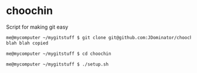 # choochin
Script for making git easy

```bash
me@mycomputer ~/mygitstuff $ git clone git@github.com:JDominator/choochin.git
blah blah copied

me@mycomputer ~/mygitstuff $ cd choochin

me@mycomputer ~/mygitstuff $ ./setup.sh
```
